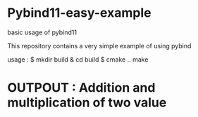 # Pybind11-easy-example
basic usage of pybind11


This repository contains a very simple example of using pybind

usage :
$ mkdir build & cd build
$ cmake ..
make
# OUTPOUT : Addition and multiplication of two value
